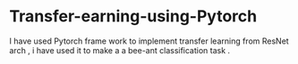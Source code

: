 # Transfer-earning-using-Pytorch

I have used Pytorch frame work to implement transfer learning from ResNet arch , i have used it to make a a bee-ant classification task .
